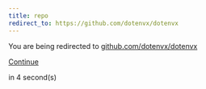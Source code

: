 ```yaml
---
title: repo
redirect_to: https://github.com/dotenvx/dotenvx
---
```


<div class="flex flex-col gap-6 mx-auto w-fit text-center items-center mt-40">
  <div class="flex flex-col gap-2">
    <span class="">You are being redirected to</span>
    <a href="https://github.com/dotenvx/dotenvx"><u>github.com/dotenvx/dotenvx</u></a>
  </div>

  <a class="btn-outline w-fit" href="https://github.com/dotenvx/dotenvx">Continue</a>

  <span class="text-xs">in <span id="counter">4</span> second(s)</span>
</div>

<script>
  var interval
  interval = setInterval(function() {
    var div = document.querySelector("#counter")
    var count = div.textContent * 1 - 1
    div.textContent = count
    if (count <= 0) {
      window.location.replace("https://github.com/dotenvx/dotenvx")
      clearInterval(interval)
    }
  }, 1000)
</script>

